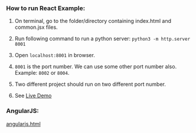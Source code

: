 ### How to run React Example:

1. On terminal, go to the folder/directory containing index.html and common.jsx files.

2. Run following command to run a python server:
   `python3 -m http.server 8001`

3. Open `localhost:8001` in browser.

4. `8001` is the port number. We can use some other port number also. Example: `8002` or `8004`.

5. Two different project should run on two different port number.

6. See [Live Demo](https://tinytrashbin.github.io/react_and_angularjs_short_notes/demos/example2/)


### AngularJS:
[angularjs.html](https://tinytrashbin.github.io/react_and_angularjs_short_notes/demos/example2/angularjs.html)
